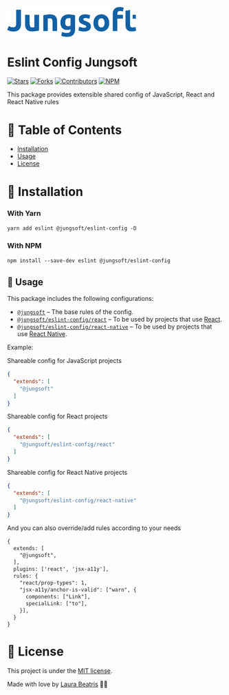 <img src=".github/docs/logo.png" width="300px"/>

# Eslint Config Jungsoft

[![Stars](https://img.shields.io/github/stars/jungsoft/eslint-config?color=1661A5&style=flat-square)](https://github.com/jungsoft/eslint-config/stargazers)
[![Forks](https://img.shields.io/github/forks/jungsoft/eslint-config?color=%231661A5&style=flat-square)](https://github.com/jungsoft/eslint-config/network/members)
[![Contributors](https://img.shields.io/github/contributors/jungsoft/eslint-config?color=1661A5&style=flat-square)](https://github.com/jungsoft/eslint-config/graphs/contributors)
[![NPM](https://img.shields.io/npm/v/@jungsoft/eslint-config?color=1661A5&style=flat-square)](https://www.npmjs.com/package/@jungsoft/eslint-config)

This package provides extensible shared config of JavaScript, React and React Native rules

# :pushpin: Table of Contents

* [Installation](#construction_worker-installation)
* [Usage](#pushpin-usage)
* [License](#closed_book-license)

# :construction_worker: Installation

### With Yarn

```
yarn add eslint @jungsoft/eslint-config -D
```

### With NPM
```
npm install --save-dev eslint @jungsoft/eslint-config
```

## :pushpin: Usage

This package includes the following configurations:

* [`@jungsoft`](./configurations/main.js) – The base rules of the config.
* [`@jungsoft/eslint-config/react`](./configurations/react.js) – To be used by projects that use [React](https://facebook.github.io/react/).
* [`@jungsoft/eslint-config/react-native`](./configurations/react-native.js) – To be used by projects that use [React Native](https://reactnative.dev/).

Example:

Shareable config for JavaScript projects
```json
{
  "extends": [
    "@jungsoft" 
  ]
}
```

Shareable config for React projects
```json
{
  "extends": [
    "@jungsoft/eslint-config/react" 
  ]
}
```

Shareable config for React Native projects
```json
{
  "extends": [
    "@jungsoft/eslint-config/react-native" 
  ]
}
```

And you can also override/add rules according to your needs

```
{
  extends: [
    "@jungsoft",
  ],
  plugins: ['react', 'jsx-a11y'],
  rules: {
    "react/prop-types": 1,
    "jsx-a11y/anchor-is-valid": ["warn", {
      components: ["Link"],
      specialLink: ["to"],
    }],
  }
}
```

# :closed_book: License

This project is under the [MIT license](https://github.com/jungsoft/eslint-config/master/LICENSE).

Made with love by [Laura Beatris](https://github.com/LauraBeatris) 💜🚀
